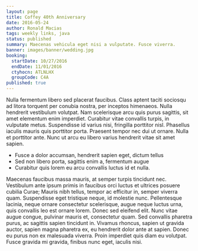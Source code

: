 ```yaml
---
layout: page
title: Coffey 40th Anniversary
date: 2016-05-24
author: Ronald Macias
tags: weekly links, java
status: published
summary: Maecenas vehicula eget nisi a vulputate. Fusce viverra.
banner: images/banner/wedding.jpg
booking:
  startDate: 10/27/2016
  endDate: 11/01/2016
  ctyhocn: ATLNLHX
  groupCode: C4A
published: true
---
```

Nulla fermentum libero sed placerat faucibus. Class aptent taciti sociosqu ad litora torquent per conubia nostra, per inceptos himenaeos. Nulla hendrerit vestibulum volutpat. Nam scelerisque arcu quis purus sagittis, sit amet elementum enim imperdiet. Curabitur vitae convallis turpis, in vulputate metus. Suspendisse id varius nisi, fringilla porttitor nisl. Phasellus iaculis mauris quis porttitor porta. Praesent tempor nec dui ut ornare. Nulla et porttitor ante. Nunc ut arcu eu libero varius hendrerit vitae sit amet sapien.

* Fusce a dolor accumsan, hendrerit sapien eget, dictum tellus
* Sed non libero porta, sagittis enim a, fermentum augue
* Curabitur quis lorem eu arcu convallis luctus id et nulla.

Maecenas faucibus massa mauris, at semper turpis tincidunt nec. Vestibulum ante ipsum primis in faucibus orci luctus et ultrices posuere cubilia Curae; Mauris nibh tellus, tempor ac efficitur in, semper viverra quam. Suspendisse eget tristique neque, id molestie nunc. Pellentesque lacinia, neque ornare consectetur scelerisque, augue neque luctus urna, quis convallis leo est ornare lorem. Donec sed eleifend elit. Nunc vitae augue congue, pulvinar mauris et, consectetur quam. Sed convallis pharetra purus, ac sagittis sapien tincidunt in. Vivamus rhoncus, sapien ut gravida auctor, sapien magna pharetra ex, eu hendrerit dolor ante at sapien. Donec eu purus non ex malesuada viverra. Proin imperdiet quis diam eu volutpat. Fusce gravida mi gravida, finibus nunc eget, iaculis nisi.
